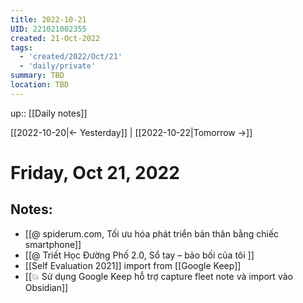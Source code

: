 ```yaml
---
title: 2022-10-21
UID: 221021002355
created: 21-Oct-2022
tags:
  - 'created/2022/Oct/21'
  - 'daily/private'
summary: TBD
location: TBD
---
```

up:: [[Daily notes]]

[[2022-10-20|<- Yesterday]] | [[2022-10-22|Tomorrow ->]]
# Friday, Oct 21, 2022

## Notes:
- [[@ spiderum.com, Tối ưu hóa phát triển bản thân bằng chiếc smartphone]]
- [[@ Triết Học Đường Phố 2.0, Sổ tay – bảo bối của tôi ]]
- [[Self Evaluation 2021]] import from [[Google Keep]]
- [[💥 Sử dụng Google Keep hỗ trợ capture fleet note và import vào Obsidian]]

